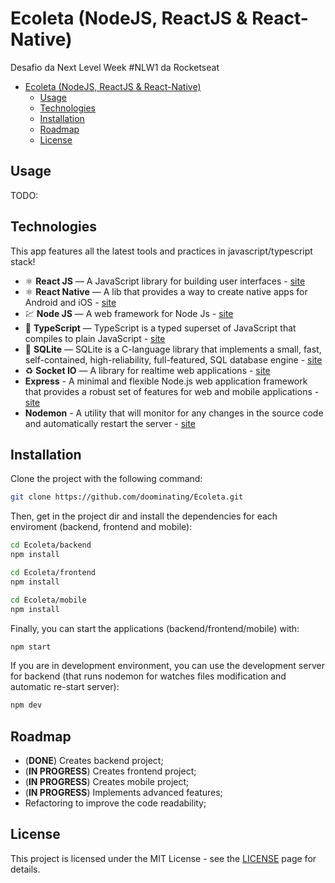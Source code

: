 # Ecoleta (NodeJS, ReactJS & React-Native)

Desafio da Next Level Week #NLW1 da Rocketseat

- [Ecoleta (NodeJS, ReactJS & React-Native)](#ecoleta-nodejs-reactjs--react-native)
  - [Usage](#usage)
  - [Technologies](#technologies)
  - [Installation](#installation)
  - [Roadmap](#roadmap)
  - [License](#license)

## Usage

TODO:

## Technologies

This app features all the latest tools and practices in javascript/typescript stack!

- ⚛️ **React JS** — A JavaScript library for building user interfaces - [site](https://reactjs.org/)
- ⚛️ **React Native** — A lib that provides a way to create native apps for Android and iOS - [site](https://facebook.github.io/react-native/)
- 💹 **Node JS** — A web framework for Node Js - [site](https://nodejs.org/)
- 📄 **TypeScript** — TypeScript is a typed superset of JavaScript that compiles to plain JavaScript - [site](https://www.typescriptlang.org/)
- 📄 **SQLite** — SQLite is a C-language library that implements a small, fast, self-contained, high-reliability, full-featured, SQL database engine - [site](https://www.sqlite.org/)
- ♻️ **Socket IO** — A library for realtime web applications - [site](https://socket.io/)
- **Express** - A minimal and flexible Node.js web application framework that provides a robust set of features for web and mobile applications - [site](https://expressjs.com/pt-br/)
- **Nodemon** - A utility that will monitor for any changes in the source code and automatically restart the server - [site](https://nodemon.io/)

## Installation

Clone the project with the following command:

```sh
git clone https://github.com/doominating/Ecoleta.git
```

Then, get in the project dir and install the dependencies for each enviroment (backend, frontend and mobile):

```sh
cd Ecoleta/backend
npm install

cd Ecoleta/frontend
npm install

cd Ecoleta/mobile
npm install
```

Finally, you can start the applications (backend/frontend/mobile) with:

```sh
npm start
```

If you are in development environment, you can use the development server for backend (that runs nodemon for watches files modification and automatic re-start server):

```sh
npm dev
```

## Roadmap

- (**DONE**) Creates backend project;
- (**IN PROGRESS**) Creates frontend project;
- (**IN PROGRESS**) Creates mobile project;
- (**IN PROGRESS**) Implements advanced features;
- Refactoring to improve the code readability;

## License

This project is licensed under the MIT License - see the [LICENSE](https://opensource.org/licenses/MIT) page for details.
